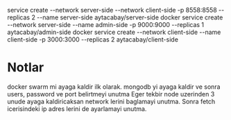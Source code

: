 service create --network server-side --network client-side -p 8558:8558 --replicas 2 --name server-side aytacabay/server-side
docker service create --network server-side --name admin-side -p 9000:9000 --replicas 1 aytacabay/admin-side
docker service create --network client-side --name client-side -p 3000:3000 --replicas 2 aytacabay/client-side

# Notlar
docker swarm mi ayaga kaldir ilk olarak. 
mongodb yi ayaga kaldir ve sonra users, password ve port belirtmeyi unutma
Eger tekbir node uzerinden 3 unude ayaga kaldiricaksan network lerini baglamayi unutma.
Sonra fetch icerisindeki ip adres lerini de ayarlamayi unutma.
